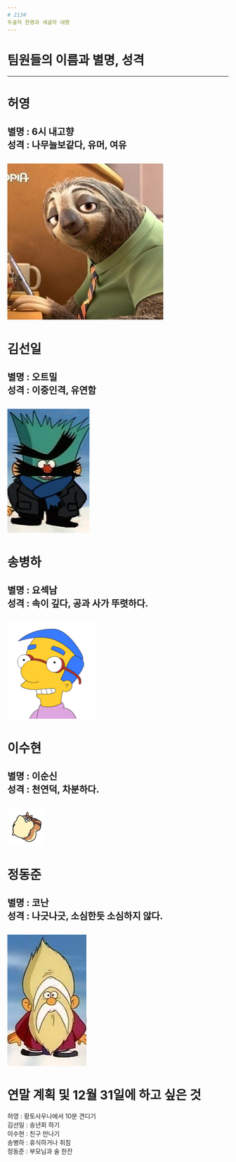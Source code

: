 ```yaml
---
# 2134
두글자 한명과 세글자 네명
---
```

# 팀원들의 이름과 별명, 성격
---
# 허영   

별명 : 6시 내고향     
성격 : 나무늘보같다, 유머, 여유   
---

![Alt text](/zoo.jpg)
---
# 김선일  
별명 : 오트밀     
성격 : 이중인격, 유연함     
---

![Alt text](/b.jpg)
---

# 송병하  
별명 : 요섹남     
성격 : 속이 깊다, 공과 사가 뚜렷하다. 
---

![Alt text](/mil.gif)
---
# 이수현  
별명 : 이순신     
성격 : 천연덕, 차분하다.     
---

![Alt text](/da.jpg)
---
# 정동준  

별명 : 코난     
성격 : 나긋나긋, 소심한듯 소심하지 않다.     
---

![Alt text](/moo.jpg)
---
# 연말 계획 및 12월 31일에 하고 싶은 것    

허영 : 황토사우나에서 10분 견디기      
김선일 : 송년회 하기     
이수현 : 친구 만나기     
송병하 : 휴식하거나 취침     
정동준 : 부모님과 술 한잔       


